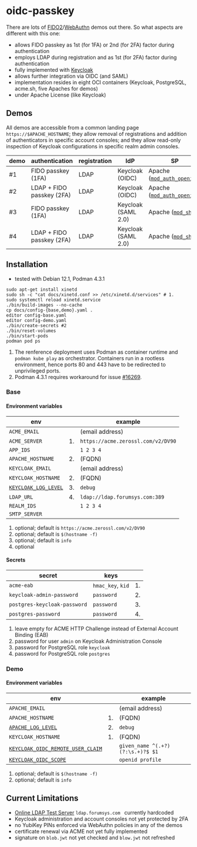 # oidc-passkey

There are lots of [FIDO2](https://fidoalliance.org/fido2)/[WebAuthn](https://www.w3.org/TR/webauthn-2) demos out there.
So what aspects are different with this one:

* allows FIDO passkey as 1st (for 1FA) or 2nd (for 2FA) factor
  during authentication
* employs LDAP during registration and as 1st (for 2FA) factor
  during authentication
* fully implemented with [Keycloak](https://github.com/keycloak/keycloak/blob/main/LICENSE.txt)
* allows further integration via OIDC (and SAML)
* implementation resides in eight OCI containers
  (Keycloak, PostgreSQL, acme.sh, five Apaches for demos)
* under Apache License (like Keycloak)

## Demos

All demos are accessible from a common landing page `https://$APACHE_HOSTNAME`;
they allow removal of registrations and addition of authenticators in
specific account consoles;
and they allow read-only inspection of Keycloak configurations in specific realm admin consoles.

| demo | authentication | registration | IdP | SP |
| --- | --- | --- | --- | --- |
| #1 | FIDO passkey (1FA) | LDAP | Keycloak (OIDC) | Apache ([`mod_auth_openidc`](https://github.com/OpenIDC/mod_auth_openidc)) |
| #2 | LDAP + FIDO passkey (2FA) | LDAP | Keycloak (OIDC) | Apache ([`mod_auth_openidc`](https://github.com/OpenIDC/mod_auth_openidc)) |
| #3 | FIDO passkey (1FA)  | LDAP | Keycloak (SAML 2.0) | Apache ([`mod_shib`](https://shibboleth.atlassian.net/wiki/spaces/SP3/pages/2065335062/Apache)) |
| #4 | LDAP + FIDO passkey (2FA) | LDAP | Keycloak (SAML 2.0) | Apache ([`mod_shib`](https://shibboleth.atlassian.net/wiki/spaces/SP3/pages/2065335062/Apache)) |

## Installation

* tested with Debian 12.1, Podman 4.3.1

```
sudo apt-get install xinetd
sudo sh -c "cat docs/xinetd.conf >> /etc/xinetd.d/services" # 1.
sudo systemctl reload xinetd.service
./bin/build-images --no-cache
cp docs/config-{base,demo}.yaml .
editor config-base.yaml
editor config-demo.yaml
./bin/create-secrets #2
./bin/reset-volumes
./bin/start-pods
podman pod ps
```

1. The renference deployment uses Podman as container runtime and
   `podman kube play` as orchestrator. Containers run in a rootless environment,
   hence ports 80 and 443 have to be redirected to unprivileged ports.
2. Podman 4.3.1 requires workaround for issue
   [#16269](https://github.com/containers/podman/issues/16269).

### Base

#### Environment variables

| env | | example |
| --- | --- | --- |
| `ACME_EMAIL` | | (email address) |
| `ACME_SERVER` | 1. | `https://acme.zerossl.com/v2/DV90` |
| `APP_IDS` | | `1 2 3 4` |
| `APACHE_HOSTNAME` | 2. | (FQDN) |
| `KEYCLOAK_EMAIL` | | (email address) |
| `KEYCLOAK_HOSTNAME` | 2. | (FQDN) |
| [`KEYCLOAK_LOG_LEVEL`](https://www.keycloak.org/server/all-config?q=log-level) | 3. | `debug` |
| `LDAP_URL` | 4. | `ldap://ldap.forumsys.com:389` |
| `REALM_IDS` | | `1 2 3 4` |
| `SMTP_SERVER` | | |

1. optional; default is `https://acme.zerossl.com/v2/DV90`
2. optional; default is `$(hostname -f)`
3. optional; default is `info`
4. optional

#### Secrets

| secret | keys | |
| --- | --- | --- |
| `acme-eab` | `hmac_key`, `kid` | 1. |
| `keycloak-admin-password` | `password` | 2. |
| `postgres-keycloak-password` | `password` | 3. |
| `postgres-password` | `password` | 4. |

1. leave empty for ACME HTTP Challenge instead of External Account Binding (EAB)
2. password for user `admin` on Keycloak Administration Console
3. password for PostgreSQL role `keycloak`
4. password for PostgreSQL role `postgres`

### Demo

#### Environment variables

| env | | example |
| --- | --- | --- |
| `APACHE_EMAIL` | | (email address) |
| `APACHE_HOSTNAME` | 1. | (FQDN) |
| [`APACHE_LOG_LEVEL`](https://httpd.apache.org/docs/2.4/en/mod/core.html#loglevel) | 2. | `debug` |
| `KEYCLOAK_HOSTNAME` | 1. | (FQDN) |
| [`KEYCLOAK_OIDC_REMOTE_USER_CLAIM`](https://github.com/OpenIDC/mod_auth_openidc/blob/master/auth_openidc.conf) | | `given_name ^(.+?)(?:\s.+)?$ $1` |
| [`KEYCLOAK_OIDC_SCOPE`](https://github.com/OpenIDC/mod_auth_openidc/blob/master/auth_openidc.conf) | | `openid profile`

1. optional; default is `$(hostname -f)`
2. optional; default is `info`

## Current Limitations

* [Online LDAP Test Server](https://www.forumsys.com/2022/05/10/online-ldap-test-server/) `ldap.forumsys.com ` currently hardcoded
* Keycloak administration and account consoles not yet protected by 2FA
* no YubiKey PINs enforced via WebAuthn policies in any of the demos
* certificate renewal via ACME not yet fully implemented
* signature on `blob.jwt` not yet checked and `blow.jwt` not refreshed
